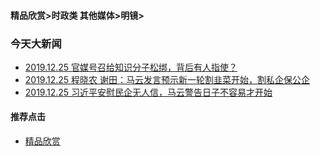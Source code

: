 #### 精品欣赏>时政类 其他媒体>明镜>

### 今天大新闻

- [2019.12.25 官媒号召给知识分子松绑，背后有人指使？](https://youtu.be/eze4i1Tn2lI)
- [2019.12.25 程晓农 谢田：马云发言预示新一轮割韭菜开始，割私企保公企](https://youtu.be/cGyY09pIYWs)
- [2019.12.25 习近平安慰民企无人信，马云警告日子不容易才开始](https://youtu.be/rgdYKjrM758)


#### 推荐点击
- [精品欣赏](https://summer200.github.io/content/main)
